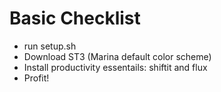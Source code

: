 # Basic Checklist

- run setup.sh
- Download ST3 (Marina default color scheme)
- Install productivity essentails: shiftit and flux
- Profit!
